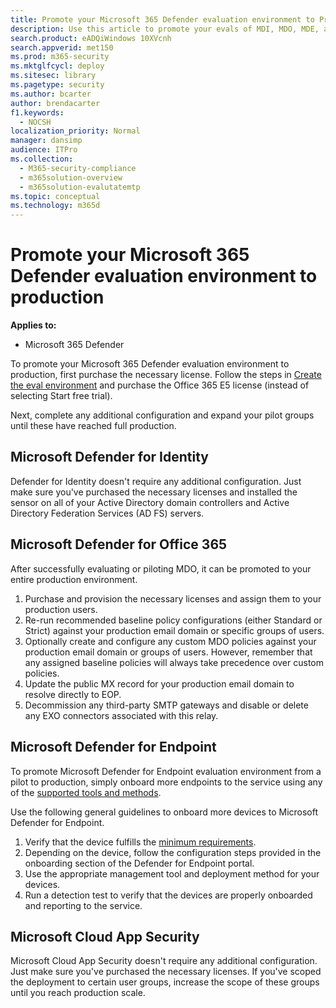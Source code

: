 ```yaml
---
title: Promote your Microsoft 365 Defender evaluation environment to Production
description: Use this article to promote your evals of MDI, MDO, MDE, and MCAS to your live environment in Microsoft 365 Defender or M365D.
search.product: eADQiWindows 10XVcnh
search.appverid: met150
ms.prod: m365-security
ms.mktglfcycl: deploy
ms.sitesec: library
ms.pagetype: security
ms.author: bcarter
author: brendacarter
f1.keywords: 
  - NOCSH
localization_priority: Normal
manager: dansimp
audience: ITPro
ms.collection: 
  - M365-security-compliance
  - m365solution-overview
  - m365solution-evalutatemtp
ms.topic: conceptual
ms.technology: m365d
---
```


# Promote your Microsoft 365 Defender evaluation environment to production

**Applies to:**
- Microsoft 365 Defender

To promote your Microsoft 365 Defender evaluation environment to production, first purchase the necessary license. Follow the steps in [Create the eval environment](eval-create-eval-environment.md) and purchase the Office 365 E5 license (instead of selecting Start free trial).

Next, complete any additional configuration and expand your pilot groups until these have reached full production. 

## Microsoft Defender for Identity
Defender for Identity doesn't require any additional configuration. Just make sure you've purchased the necessary licenses and installed the sensor on all of your Active Directory domain controllers and Active Directory Federation Services (AD FS) servers. 

## Microsoft Defender for Office 365
After successfully evaluating or piloting MDO, it can be promoted to your entire production environment.
1. Purchase and provision the necessary licenses and assign them to your production users.
2. Re-run recommended baseline policy configurations (either Standard or Strict) against your production email domain or specific groups of users.
3. Optionally create and configure any custom MDO policies against your production email domain or groups of users.  However, remember that any assigned baseline policies will always take precedence over custom policies.
4. Update the public MX record for your production email domain to resolve directly to EOP.
5. Decommission any third-party SMTP gateways and disable or delete any EXO connectors associated with this relay.

## Microsoft Defender for Endpoint
To promote Microsoft Defender for Endpoint evaluation environment from a pilot to production, simply onboard more endpoints to the service using any of the [supported tools and methods](../defender-endpoint/onboard-configure.md).

Use the following general guidelines to onboard more devices to Microsoft Defender for Endpoint. 

1. Verify that the device fulfills the [minimum requirements](../defender-endpoint/minimum-requirements.md).
2. Depending on the device, follow the configuration steps provided in the onboarding section of the Defender for Endpoint portal.
3. Use the appropriate management tool and deployment method for your devices.
4.  Run a detection test to verify that the devices are properly onboarded and reporting to the service.

## Microsoft Cloud App Security
Microsoft Cloud App Security doesn't require any additional configuration. Just make sure you've purchased the necessary licenses. If you've scoped the deployment to certain user groups, increase the scope of these groups until you reach production scale. 

